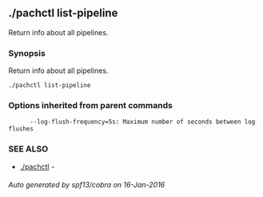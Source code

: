 ## ./pachctl list-pipeline

Return info about all pipelines.

### Synopsis


Return info about all pipelines.

```
./pachctl list-pipeline
```

### Options inherited from parent commands

```
      --log-flush-frequency=5s: Maximum number of seconds between log flushes
```

### SEE ALSO
* [./pachctl](./pachctl.md)	 - 

###### Auto generated by spf13/cobra on 16-Jan-2016
